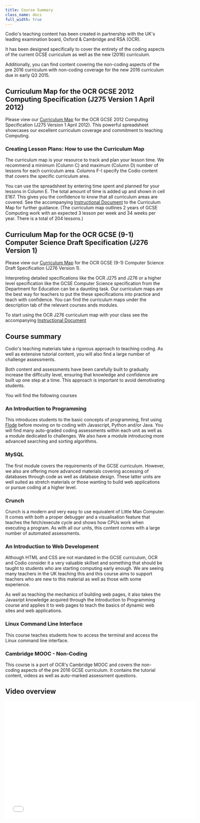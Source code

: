 ```yaml
---
title: Course Summary
class_name: docs
full_width: true
---
```


Codio's teaching content has been created in partnership with the UK's leading examination board, Oxford & Cambridge and RSA (OCR).

It has been designed specifically to cover the entirety of the coding aspects of the current GCSE curriculum as well as the new (2016) curriculum.

Additionally, you can find content covering the non-coding aspects of the pre 2016 curriculum with non-coding coverage for the new 2016 curriculum due in early Q3 2015.

## Curriculum Map for the OCR GCSE 2012 Computing Specification (J275 Version 1 April 2012)

Please view our [Curriculum Map](https://docs.google.com/a/codio.com/spreadsheets/d/1fGg1ouSMPuYuZwckQVlGGvMkz2d8K-N1EmJotMx-GJ8/edit?usp=sharing) for the OCR GCSE 2012 Computing Specification (J275 Version 1 April 2012). This powerful spreadsheet showcases our excellent curriculum coverage and commitment to teaching Computing.

### Creating Lesson Plans: How to use the Curriculum Map

The curriculum map is your resource to track and plan your lesson time. We recommend a minimum (Column C) and maximum (Column D) number of lessons for each curriculum area. Columns F-I specify the Codio content that covers the specific curriculum area.

You can use the spreadsheet by entering time spent and planned for your lessons in Column E. The total amount of time is added up and shown in cell E167. This gives you the confidence to know that all curriculum areas are covered. See the accompanying [Instructional Document](https://docs.google.com/a/codio.com/document/d/144LEfE9tmy67w0bWZL-Mf_8Ibjeyg9SvC-umdv9Ummo/edit?usp=sharing) to the Curriculum Map for further guidance. (The curriculum map outlines 2 years of GCSE Computing work with an expected 3 lesson per week and 34 weeks per year. There is a total of 204 lessons.)

## Curriculum Map for the OCR GCSE (9-1) Computer Science Draft Specification (J276 Version 1)

Please view our [Curriculum Map](https://docs.google.com/a/codio.com/spreadsheets/d/12yqcyCNh4Tt2gtXt8RR0Qt1viWytIcjdAgWUZnGEEUs/edit?usp=sharing) for the OCR GCSE (9-1) Computer Science Draft Specification (J276 Version 1).

Interpreting detailed specifications like the OCR J275 and J276 or a higher level specification like the GCSE Computer Science specification from the Department for Education can be a daunting task. Our curriculum maps are the best way for teachers to put the these specifications into practice and teach with confidence. You can find the curriculum maps under the description tab of the relevant courses ands modules.

To start using the OCR J276 curriculum map with your class see the accompanying [Instructional Document](https://docs.google.com/a/codio.com/document/d/1UdsW9E-neoGuzMH_uwKTdZTe980aw_7rc9OeWN_BAvI/edit?usp=sharing)

## Course summary
Codio's teaching materials take a rigorous approach to teaching coding. As well as extensive tutorial content, you will also find a large number of challenge assessments.

Both content and assessments have been carefully built to gradually increase the difficulty level, ensuring that knowledge and confidence are built up one step at a time. This approach is important to avoid demotivating students.

You will find the following courses

### An Introduction to Programming
This introduces students to the basic concepts of programming, first using [Flode](/docs/content/courses/flode) before moving on to coding with Javascript, Python and/or Java. You will find many auto-graded coding assessments within each unit as well as a module dedicated to challenges. We also have a module introducing more advanced searching and sorting algorithms.

### MySQL
The first module covers the requirements of the GCSE curriculum. However, we also are offering more advanced materials covering accessing of databases through code as well as database design. These latter units are well suited as stretch materials or those wanting to build web applications or pursue coding at a higher level.

### Crunch
Crunch is a modern and very easy to use equivalent of Little Man Computer. It comes with both a proper debugger and a visualisation feature that teaches the fetch/execute cycle and shows how CPUs work when executing a program. As with all our units, this content comes with a large number of automated assessments.

### An Introduction to Web Development
Although HTML and CSS are not mandated in the GCSE curriculum, OCR and Codio consider it a very valuable skillset and something that should be taught to students who are starting computing early enough. We are seeing many teachers in the UK teaching this and this course aims to support teachers who are new to this material as well as those with some experience. 

As well as teaching the mechanics of building web pages, it also takes the Javasript knowledge acquired through the Introduction to Programming course and applies it to web pages to teach the basics of dynamic web sites and web applications.

### Linux Command Line Interface
This course teaches students how to access the terminal and access the Linux command line interface. 

### Cambridge MOOC - Non-Coding
This course is a port of OCR's Cambridge MOOC and covers the non-coding aspects of the pre 2016 GCSE curriculum. It contains the tutorial content, videos as well as auto-marked assessment questions.

## Video overview

<div class="video">
<div class="video-wrapper">
<iframe src="//player.vimeo.com/video/138398237" width="600" height="370" frameborder="0" webkitallowfullscreen mozallowflscreen allowfullscreen></iframe>
</div>
</div>

